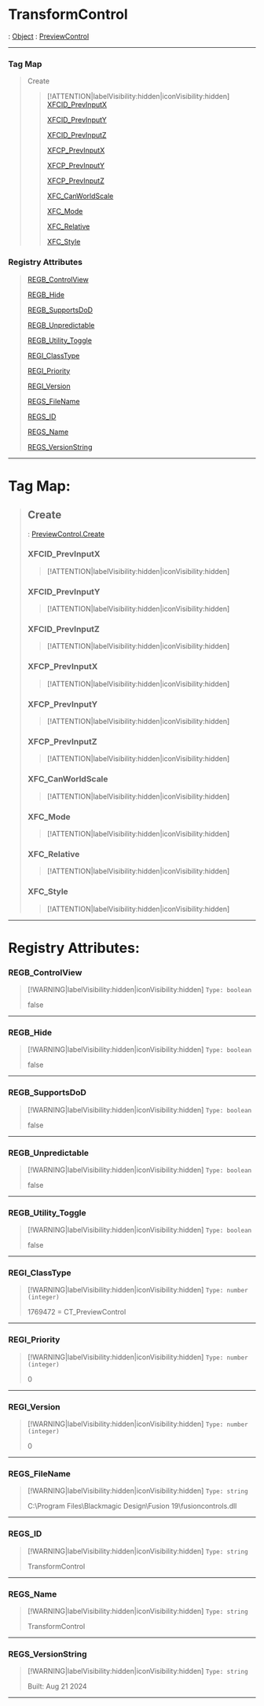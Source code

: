 # TransformControl
 : [Object](Object.md) : [PreviewControl](PreviewControl.md)
___
### Tag Map
> Create
>
>> [!ATTENTION|labelVisibility:hidden|iconVisibility:hidden]
>> [XFCID_PrevInputX](#XFCID_PrevInputX)
>>
>> [XFCID_PrevInputY](#XFCID_PrevInputY)
>>
>> [XFCID_PrevInputZ](#XFCID_PrevInputZ)
>>
>> [XFCP_PrevInputX](#XFCP_PrevInputX)
>>
>> [XFCP_PrevInputY](#XFCP_PrevInputY)
>>
>> [XFCP_PrevInputZ](#XFCP_PrevInputZ)
>>
>> [XFC_CanWorldScale](#XFC_CanWorldScale)
>>
>> [XFC_Mode](#XFC_Mode)
>>
>> [XFC_Relative](#XFC_Relative)
>>
>> [XFC_Style](#XFC_Style)
>>
### Registry Attributes
> [REGB_ControlView](#REGB_ControlView)
>
> [REGB_Hide](#REGB_Hide)
>
> [REGB_SupportsDoD](#REGB_SupportsDoD)
>
> [REGB_Unpredictable](#REGB_Unpredictable)
>
> [REGB_Utility_Toggle](#REGB_Utility_Toggle)
>
> [REGI_ClassType](#REGI_ClassType)
>
> [REGI_Priority](#REGI_Priority)
>
> [REGI_Version](#REGI_Version)
>
> [REGS_FileName](#REGS_FileName)
>
> [REGS_ID](#REGS_ID)
>
> [REGS_Name](#REGS_Name)
>
> [REGS_VersionString](#REGS_VersionString)
>
___

# Tag Map: <!-- {docsify-ignore} -->

>## Create 
> : [PreviewControl.Create](PreviewControl.md#Create)
>### XFCID_PrevInputX
>> [!ATTENTION|labelVisibility:hidden|iconVisibility:hidden]
>### XFCID_PrevInputY
>> [!ATTENTION|labelVisibility:hidden|iconVisibility:hidden]
>### XFCID_PrevInputZ
>> [!ATTENTION|labelVisibility:hidden|iconVisibility:hidden]
>### XFCP_PrevInputX
>> [!ATTENTION|labelVisibility:hidden|iconVisibility:hidden]
>### XFCP_PrevInputY
>> [!ATTENTION|labelVisibility:hidden|iconVisibility:hidden]
>### XFCP_PrevInputZ
>> [!ATTENTION|labelVisibility:hidden|iconVisibility:hidden]
>### XFC_CanWorldScale
>> [!ATTENTION|labelVisibility:hidden|iconVisibility:hidden]
>### XFC_Mode
>> [!ATTENTION|labelVisibility:hidden|iconVisibility:hidden]
>### XFC_Relative
>> [!ATTENTION|labelVisibility:hidden|iconVisibility:hidden]
>### XFC_Style
>> [!ATTENTION|labelVisibility:hidden|iconVisibility:hidden]
___


# Registry Attributes: <!-- {docsify-ignore} -->

### REGB_ControlView
> [!WARNING|labelVisibility:hidden|iconVisibility:hidden]
> `Type: boolean`
>
> false
>
___

### REGB_Hide
> [!WARNING|labelVisibility:hidden|iconVisibility:hidden]
> `Type: boolean`
>
> false
>
___

### REGB_SupportsDoD
> [!WARNING|labelVisibility:hidden|iconVisibility:hidden]
> `Type: boolean`
>
> false
>
___

### REGB_Unpredictable
> [!WARNING|labelVisibility:hidden|iconVisibility:hidden]
> `Type: boolean`
>
> false
>
___

### REGB_Utility_Toggle
> [!WARNING|labelVisibility:hidden|iconVisibility:hidden]
> `Type: boolean`
>
> false
>
___

### REGI_ClassType
> [!WARNING|labelVisibility:hidden|iconVisibility:hidden]
> `Type: number (integer)`
>
> 1769472 = CT_PreviewControl
>
___

### REGI_Priority
> [!WARNING|labelVisibility:hidden|iconVisibility:hidden]
> `Type: number (integer)`
>
> 0
>
___

### REGI_Version
> [!WARNING|labelVisibility:hidden|iconVisibility:hidden]
> `Type: number (integer)`
>
> 0
>
___

### REGS_FileName
> [!WARNING|labelVisibility:hidden|iconVisibility:hidden]
> `Type: string`
>
> C:\Program Files\Blackmagic Design\Fusion 19\fusioncontrols.dll
>
___

### REGS_ID
> [!WARNING|labelVisibility:hidden|iconVisibility:hidden]
> `Type: string`
>
> TransformControl
>
___

### REGS_Name
> [!WARNING|labelVisibility:hidden|iconVisibility:hidden]
> `Type: string`
>
> TransformControl
>
___

### REGS_VersionString
> [!WARNING|labelVisibility:hidden|iconVisibility:hidden]
> `Type: string`
>
> Built: Aug 21 2024
>
___

